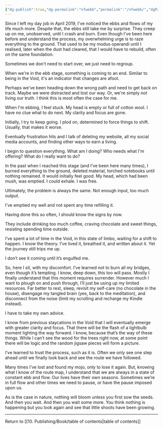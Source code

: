 ```yaml
---
{"dg-publish":true,"dg-permalink":"nfwebb","permalink":"/nfwebb/","dgPassFrontmatter":true}
---
```



Since I left my day job in April 2019, I've noticed the ebbs and flows of my life much more. Despite that, the ebbs still take me by surprise. They creep up on me, unobserved, until I crash and burn. Even though I've been here before and understand the process, my overwhelming urge is to raze everything to the ground. That used to be my modus operandi until I realised, later when the dust had cleared, that I would have to rebuild, often on the same foundation.

Sometimes we don't need to start over, we just need to regroup. 

When we're in the ebb stage, something is coming to an end. Similar to being in the Void, it's an indicator that changes are afoot.

Perhaps we've been heading down the wrong path and need to get back on track. Maybe we were distracted and lost our way. Or, we're simply not living our truth. I think this is most often the case for me.

When I'm ebbing, I feel stuck. My head is empty or full of cotton wool. I have no clue what to do next. My clarity and focus are gone. 

Initially, I try to keep going. I plod on, determined to force things to shift. Usually, that makes it worse.

Eventually frustration hits and I talk of deleting my website, all my social media accounts, and finding other ways to earn a living. 

I begin to question everything. What am I doing? Who needs what I'm offering? What do I really want to do?

In the past when I reached this stage (and I’ve been here many times), I burned everything to the ground, deleted material, torched notebooks until nothing remained. It would initially feel good. My head, which had been mush, was emptied. I could exhale. I was free.

Ultimately, the problem is always the same. Not enough input, too much output.

I've emptied my well and not spent any time refilling it.

Having done this so often, I should know the signs by now. 

They include drinking too much coffee, craving chocolate and sweet things, resisting spending time outside.

I’ve spent a lot of time in the Void, in this state of limbo, waiting for a shift to happen. I know the theory. I’ve lived it, breathed it, and written about it. Yet the journey still trips me up.

I don’t see it coming until it’s engulfed me.

So, here I sit, with my discomfort. I’ve learned not to burn all my bridges, even though it’s tempting. I know, deep down, this too will pass. Mostly I finally understand that this moment requires surrender. However much I want to plough on and push through, I’ll just be using up my limited resources. Far better to rest, sleep, revisit my self-care (no chocolate in the house), disengage my tangled brain (yes, back to the meditation), and disconnect from the noise (limit my scrolling and recharge my Kindle instead).

I have to take my own advice.

I know from previous staycations in the Void that I will eventually emerge with greater clarity and focus. That there will be the flash of a lightbulb moment lighting the way forward. I know, because that’s the way of these things. While I can’t see the wood for the trees right now, at some point there will be logic and the random jigsaw pieces will form a picture.

I’ve learned to trust the process, such as it is. Often we only see one step ahead until we finally look back and see the route we have followed.

Many times I’ve lost and found my mojo, only to lose it again. But, knowing what I know of the route map, I understand that we are always in a state of constant ebb and flow. Our lives have their own seasons. Sometimes we’re in full flow and other times we need to pause, or have the pause imposed upon us.

As is the case in nature, nothing will bloom unless you first sow the seeds. And then you wait. And then you wait some more. You think nothing is happening but you look again and see that little shoots have been growing.

---

Return to [[10. Publishing/Book/table of contents\|table of contents]]